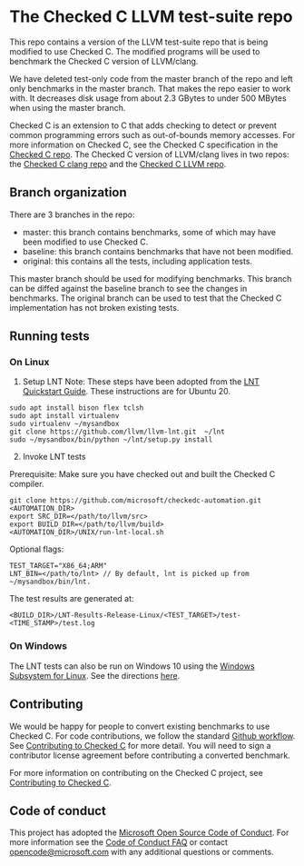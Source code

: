 # The Checked C LLVM test-suite repo

This repo contains a version of the LLVM test-suite repo that is being modified
to use Checked C. The modified programs will be used to benchmark the Checked C
version of LLVM/clang.

We have deleted test-only code from the master branch of the repo and left only
benchmarks in the master branch.  That makes the repo easier to work with.  It
decreases disk usage from about 2.3 GBytes to under 500 MBytes when using the
master branch.

Checked C is an extension to C that adds checking to detect or prevent common 
programming  errors such as out-of-bounds memory accesses.  For more information
on Checked C, see the Checked C specification in the
[Checked C repo](https://github.com/Microsoft/checkedc).  The Checked C
version of LLVM/clang lives in two repos: the
[Checked C clang repo](https://github.com/Microsoft/checked-clang)
and the [Checked C LLVM repo](https://github.com/Microsoft/checkedc-llvm).


## Branch organization

There are 3 branches in the repo:
- master: this branch contains benchmarks, some of which may have been modified
to use Checked C.
- baseline: this branch contains benchmarks that have not been modified.
- original: this contains all the tests, including application tests.

This master branch should be used for modifying benchmarks.  This branch can be diffed
against the baseline branch to see the changes in benchmarks.
The original branch can be used to test that
the Checked C implementation has not broken existing tests.

## Running tests

### On Linux
1. Setup LNT
Note: These steps have been adopted from the [LNT Quickstart Guide](http://llvm.org/docs/lnt/quickstart.html).
These instructions are for Ubuntu 20.
```
sudo apt install bison flex tclsh
sudo apt install virtualenv
sudo virtualenv ~/mysandbox
git clone https://github.com/llvm/llvm-lnt.git  ~/lnt
sudo ~/mysandbox/bin/python ~/lnt/setup.py install
```

2. Invoke LNT tests

Prerequisite: Make sure you have checked out and built the Checked C compiler.
```
git clone https://github.com/microsoft/checkedc-automation.git <AUTOMATION_DIR>
export SRC_DIR=</path/to/llvm/src>
export BUILD_DIR=</path/to/llvm/build>
<AUTOMATION_DIR>/UNIX/run-lnt-local.sh
```

Optional flags:
```
TEST_TARGET="X86_64;ARM"
LNT_BIN=</path/to/lnt> // By default, lnt is picked up from ~/mysandbox/bin/lnt.
```

The test results are generated at:
```
<BUILD_DIR>/LNT-Results-Release-Linux/<TEST_TARGET>/test-<TIME_STAMP>/test.log
```

### On Windows
The LNT tests can also be run on Windows 10 using
the [Windows Subsystem for Linux](https://blogs.msdn.microsoft.com/wsl/2016/04/22/windows-subsystem-for-linux-overview/).
See the directions [here](docs/Benchmarking-on-Windows.md).

## Contributing

We would be happy for people to convert existing benchmarks to use Checked C.
For code contributions, we follow the standard
[Github workflow](https://guides.github.com/introduction/flow/).  See 
[Contributing to Checked C](https://github.com/Microsoft/checkedc/blob/master/CONTRIBUTING.md) for more detail.
You will need to sign a contributor license agreement before contributing a
converted benchmark.

For more information on contributing on the Checked C project, see 
[Contributing to Checked C](https://github.com/Microsoft/checkedc/blob/master/CONTRIBUTING.md).

## Code of conduct

This project has adopted the
[Microsoft Open Source Code of Conduct](https://opensource.microsoft.com/codeofconduct/).
For more information see the
[Code of Conduct FAQ](https://opensource.microsoft.com/codeofconduct/faq/) or
contact [opencode@microsoft.com](mailto:opencode@microsoft.com) with any
additional questions or comments.
